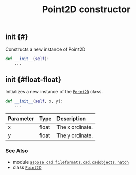﻿---
title: Point2D constructor
second_title: Aspose.CAD for Python via .NET API References
description: 
type: docs
weight: 10
url: /aspose.cad.fileformats.cad.cadobjects.hatch/point2d/__init__/
is_root: false
---

## __init__ {#}

Constructs a new instance of Point2D



```python
def __init__(self):
    ...
```




## __init__ {#float-float}

Initializes a new instance of the [`Point2D`](/cad/python-net/aspose.cad.fileformats.cad.cadobjects.hatch/point2d) class.



```python
def __init__(self, x, y):
    ...
```


| Parameter | Type | Description |
| :- | :- | :- |
| x | float | The x ordinate. |
| y | float | The y ordinate. |



### See Also
* module [`aspose.cad.fileformats.cad.cadobjects.hatch`](../../)
* class [`Point2D`](/cad/python-net/aspose.cad.fileformats.cad.cadobjects.hatch/point2d)
